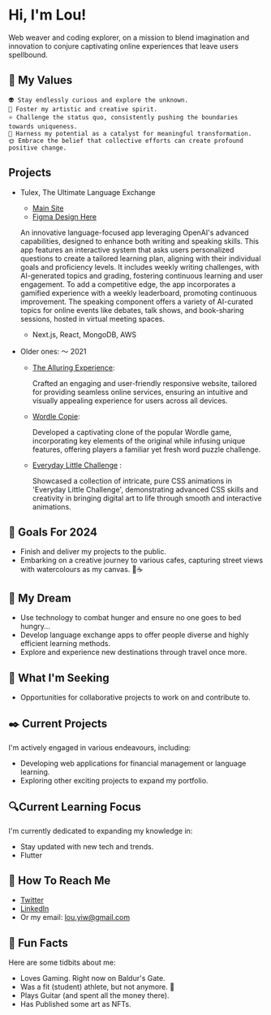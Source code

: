# Hi, I'm Lou!

Web weaver and coding explorer, on a mission to blend imagination and innovation to conjure captivating online experiences that leave users spellbound.

## 🗽 My Values

    👽 Stay endlessly curious and explore the unknown.
    👻 Foster my artistic and creative spirit.
    ⭐ Challenge the status quo, consistently pushing the boundaries towards uniqueness.
    🐾 Harness my potential as a catalyst for meaningful transformation.
    🌞 Embrace the belief that collective efforts can create profound positive change.

## Projects

- Tulex, The Ultimate Language Exchange
    - [Main Site](https://tulex.thislou.com)
    - [Figma Design Here](https://www.figma.com/file/U3M9nct2iqq4caoXy02SHM/App?type=design&node-id=45-672&mode=design&t=YEEunJkwCJBzofzM-0)

  An innovative language-focused app leveraging OpenAI's advanced capabilities, designed to enhance both writing and speaking skills. This app features an interactive system that asks users personalized questions to create a tailored learning plan, aligning with their individual goals and proficiency levels. It includes weekly writing challenges, with AI-generated topics and grading, fostering continuous learning and user engagement. To add a competitive edge, the app incorporates a gamified experience with a weekly leaderboard, promoting continuous improvement. The speaking component offers a variety of AI-curated topics for online events like debates, talk shows, and book-sharing sessions, hosted in virtual meeting spaces.

  - Next.js, React, MongoDB, AWS 

- Older ones: ～ 2021

  - [The Alluring Experience](https://louuu03.github.io/TheAlluringExperience/):

    Crafted an engaging and user-friendly responsive website, tailored for providing seamless online services, ensuring an intuitive and visually appealing experience for users across all devices.

  - [Wordle Copie](https://wordlecopie.netlify.app/):

    Developed a captivating clone of the popular Wordle game, incorporating key elements of the original while infusing unique features, offering players a familiar yet fresh word puzzle challenge.

  - [Everyday Little Challenge](https://louuu03.github.io/EverydayLilChallenge/index.html) :

    Showcased a collection of intricate, pure CSS animations in 'Everyday Little Challenge', demonstrating advanced CSS skills and creativity in bringing digital art to life through smooth and interactive animations.

## 🌈 Goals For 2024

- Finish and deliver my projects to the public.
- Embarking on a creative journey to various cafes, capturing street views with watercolours as my canvas. 🎨☕

## 👅 My Dream

- Use technology to combat hunger and ensure no one goes to bed hungry...
- Develop language exchange apps to offer people diverse and highly efficient learning methods.
- Explore and experience new destinations through travel once more.

## 🔮 What I'm Seeking

- Opportunities for collaborative projects to work on and contribute to.

## ✒️ Current Projects

I'm actively engaged in various endeavours, including:

- Developing web applications for financial management or language learning.
- Exploring other exciting projects to expand my portfolio.

## 🔍Current Learning Focus

I'm currently dedicated to expanding my knowledge in:

- Stay updated with new tech and trends.
- Flutter

## 📧 How To Reach Me

- [Twitter](https://twitter.com/Lou_yiw)
- [LinkedIn](https://www.linkedin.com/in/louc/)
- Or my email: <lou.yiw@gmail.com>

## 🌝 Fun Facts

Here are some tidbits about me:

- Loves Gaming. Right now on Baldur's Gate.
- Was a fit (student) athlete, but not anymore. 🫥
- Plays Guitar (and spent all the money there).
- Has Published some art as NFTs.
